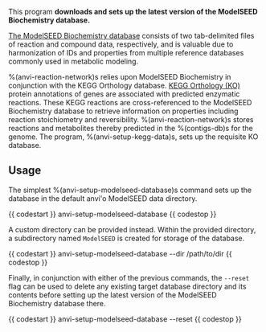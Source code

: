 This program **downloads and sets up the latest version of the ModelSEED Biochemistry database.**

[The ModelSEED Biochemistry database](https://github.com/ModelSEED/ModelSEEDDatabase) consists of two tab-delimited files of reaction and compound data, respectively, and is valuable due to harmonization of IDs and properties from multiple reference databases commonly used in metabolic modeling.

%(anvi-reaction-network)s relies upon ModelSEED Biochemistry in conjunction with the KEGG Orthology database. [KEGG Orthology (KO)](https://www.genome.jp/kegg/ko.html) protein annotations of genes are associated with predicted enzymatic reactions. These KEGG reactions are cross-referenced to the ModelSEED Biochemistry database to retrieve information on properties including reaction stoichiometry and reversibility. %(anvi-reaction-network)s stores reactions and metabolites thereby predicted in the %(contigs-db)s for the genome. The program, %(anvi-setup-kegg-data)s, sets up the requisite KO database.

## Usage

The simplest %(anvi-setup-modelseed-database)s command sets up the database in the default anvi'o ModelSEED data directory.

{{ codestart }}
anvi-setup-modelseed-database
{{ codestop }}

A custom directory can be provided instead. Within the provided directory, a subdirectory named `ModelSEED` is created for storage of the database.

{{ codestart }}
anvi-setup-modelseed-database --dir /path/to/dir
{{ codestop }}

Finally, in conjunction with either of the previous commands, the `--reset` flag can be used to delete any existing target database directory and its contents before setting up the latest version of the ModelSEED Biochemistry database there.

{{ codestart }}
anvi-setup-modelseed-database --reset
{{ codestop }}
